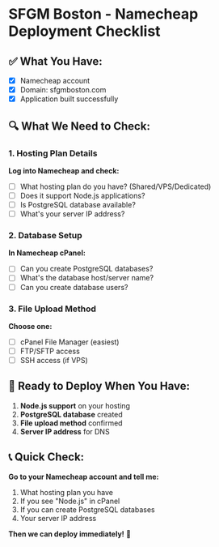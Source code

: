 # SFGM Boston - Namecheap Deployment Checklist

## ✅ What You Have:
- [x] Namecheap account
- [x] Domain: sfgmboston.com
- [x] Application built successfully

## 🔍 What We Need to Check:

### 1. Hosting Plan Details
**Log into Namecheap and check:**
- [ ] What hosting plan do you have? (Shared/VPS/Dedicated)
- [ ] Does it support Node.js applications?
- [ ] Is PostgreSQL database available?
- [ ] What's your server IP address?

### 2. Database Setup
**In Namecheap cPanel:**
- [ ] Can you create PostgreSQL databases?
- [ ] What's the database host/server name?
- [ ] Can you create database users?

### 3. File Upload Method
**Choose one:**
- [ ] cPanel File Manager (easiest)
- [ ] FTP/SFTP access
- [ ] SSH access (if VPS)

## 🚀 Ready to Deploy When You Have:
1. **Node.js support** on your hosting
2. **PostgreSQL database** created
3. **File upload method** confirmed
4. **Server IP address** for DNS

## 📞 Quick Check:
**Go to your Namecheap account and tell me:**
1. What hosting plan you have
2. If you see "Node.js" in cPanel
3. If you can create PostgreSQL databases
4. Your server IP address

**Then we can deploy immediately!** 🎉


